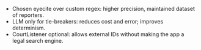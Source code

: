 - Chosen eyecite over custom regex: higher precision, maintained dataset of reporters.
- LLM only for tie-breakers: reduces cost and error; improves determinism.
- CourtListener optional: allows external IDs without making the app a legal search engine.
